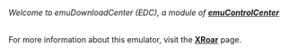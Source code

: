 ###### Welcome to emuDownloadCenter (EDC), a module of [**emuControlCenter**](https://github.com/PhoenixInteractiveNL/emuControlCenter/wiki/)

For more information about this emulator, visit the [**XRoar**](https://github.com/PhoenixInteractiveNL/emuDownloadCenter/wiki/Emulator-xroar#menu) page.

